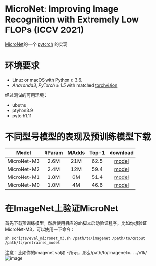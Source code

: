 # MicroNet: Improving Image Recognition with Extremely Low FLOPs (ICCV 2021)
[MicroNet](https://arxiv.org/abs/2108.05894)的一个 [pytorch](http://pytorch.org/) 的实现

# 环境要求

- Linux or macOS with Python ≥ 3.6.
- *Anaconda3*, *PyTorch ≥ 1.5* with matched [torchvision](https://github.com/pytorch/vision/)

经过测试的可用环境：
- ubutnu
- ptyhon3.9
- pytorh1.11


# 不同型号模型的表现及预训练模型下载
Model | #Param | MAdds | Top-1 | download
--- |:---:|:---:|:---:|:---:
MicroNet-M3 | 2.6M | 21M  | 62.5 | [model](http://www.svcl.ucsd.edu/projects/micronet/assets/micronet-m3.pth)
MicroNet-M2 | 2.4M | 12M  | 59.4 | [model](http://www.svcl.ucsd.edu/projects/micronet/assets/micronet-m2.pth)
MicroNet-M1 | 1.8M | 6M  | 51.4 | [model](http://www.svcl.ucsd.edu/projects/micronet/assets/micronet-m1.pth)
MicroNet-M0 | 1.0M | 4M  | 46.6 | [model](http://www.svcl.ucsd.edu/projects/micronet/assets/micronet-m0.pth)

# 在ImageNet上验证MicroNet
首先下载预训练模型，然后使用相应的sh脚本启动验证程序。比如你想验证MicroNet-M3，可以使用一下命令：
```
sh scripts/eval_micronet_m3.sh /path/to/imagenet /path/to/output /path/to/pretrained_model
```

注意：比如你的imagenet val如下所示，那么/path/to/imagenet=....../n1k/
![image](https://user-images.githubusercontent.com/48787805/180604378-ea2b1d39-3dda-43ba-82d4-0a978df91e5c.png)




